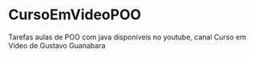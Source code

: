 # CursoEmVideoPOO
Tarefas aulas de POO com java disponíveis no youtube, canal Curso em Vídeo de Gustavo Guanabara
